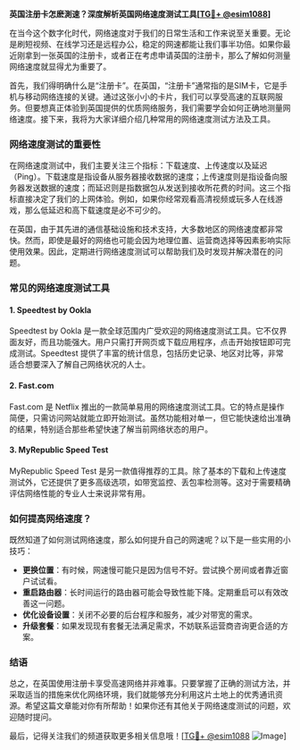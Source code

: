 **英国注册卡怎麽測速？深度解析英国网络速度测试工具[[TG💪+ @esim1088](https://t.me/s/esim1088)]**

在当今这个数字化时代，网络速度对于我们的日常生活和工作来说至关重要。无论是刷短视频、在线学习还是远程办公，稳定的网速都能让我们事半功倍。如果你最近刚拿到一张英国的注册卡，或者正在考虑申请英国的注册卡，那么了解如何测量网络速度就显得尤为重要了。

首先，我们得明确什么是“注册卡”。在英国，“注册卡”通常指的是SIM卡，它是手机与移动网络连接的关键。通过这张小小的卡片，我们可以享受高速的互联网服务。但要想真正体验到英国提供的优质网络服务，我们需要学会如何正确地测量网络速度。接下来，我将为大家详细介绍几种常用的网络速度测试方法及工具。

### 网络速度测试的重要性

在网络速度测试中，我们主要关注三个指标：下载速度、上传速度以及延迟（Ping）。下载速度是指设备从服务器接收数据的速度；上传速度则是指设备向服务器发送数据的速度；而延迟则是指数据包从发送到接收所花费的时间。这三个指标直接决定了我们的上网体验。例如，如果你经常观看高清视频或玩多人在线游戏，那么低延迟和高下载速度是必不可少的。

在英国，由于其先进的通信基础设施和技术支持，大多数地区的网络速度都非常快。然而，即使是最好的网络也可能会因为地理位置、运营商选择等因素影响实际使用效果。因此，定期进行网络速度测试可以帮助我们及时发现并解决潜在的问题。

### 常见的网络速度测试工具

#### 1. Speedtest by Ookla

Speedtest by Ookla 是一款全球范围内广受欢迎的网络速度测试工具。它不仅界面友好，而且功能强大。用户只需打开网页或下载应用程序，点击开始按钮即可完成测试。Speedtest 提供了丰富的统计信息，包括历史记录、地区对比等，非常适合想要深入了解自己网络状况的人士。

#### 2. Fast.com

Fast.com 是 Netflix 推出的一款简单易用的网络速度测试工具。它的特点是操作简便，只需访问网站就能立即开始测试。虽然功能相对单一，但它能快速给出准确的结果，特别适合那些希望快速了解当前网络状态的用户。

#### 3. MyRepublic Speed Test

MyRepublic Speed Test 是另一款值得推荐的工具。除了基本的下载和上传速度测试外，它还提供了更多高级选项，如带宽监控、丢包率检测等。这对于需要精确评估网络性能的专业人士来说非常有用。

### 如何提高网络速度？

既然知道了如何测试网络速度，那么如何提升自己的网速呢？以下是一些实用的小技巧：

- **更换位置**：有时候，网速慢可能只是因为信号不好。尝试换个房间或者靠近窗户试试看。
- **重启路由器**：长时间运行的路由器可能会导致性能下降。定期重启可以有效改善这一问题。
- **优化设备设置**：关闭不必要的后台程序和服务，减少对带宽的需求。
- **升级套餐**：如果发现现有套餐无法满足需求，不妨联系运营商咨询更合适的方案。

### 结语

总之，在英国使用注册卡享受高速网络并非难事。只要掌握了正确的测试方法，并采取适当的措施来优化网络环境，我们就能够充分利用这片土地上的优秀通讯资源。希望这篇文章能对你有所帮助！如果你还有其他关于网络速度测试的问题，欢迎随时提问。

最后，记得关注我们的频道获取更多相关信息哦！[[TG💪+ @esim1088](https://t.me/s/esim1088) ![Image](https://i.postimg.cc/4NQfJmqS/Snipaste-2025-05-13-00-14-12.png)]